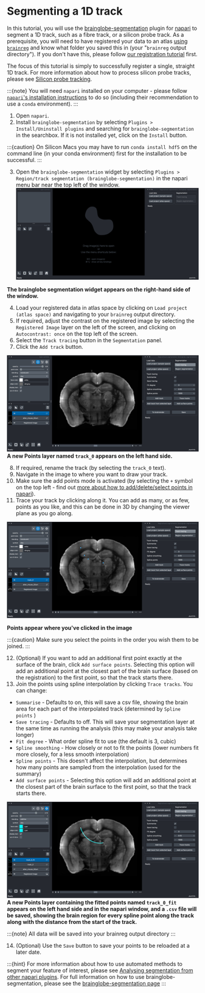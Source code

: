 # Segmenting a 1D track

In this tutorial, you will use the [brainglobe-segmentation](../documentation/brainglobe-segmentation/index.md) plugin for [napari](https://napari.org) to segment a 1D track, such as a fibre track, or a silicon probe track. As a prerequisite, you will need to have registered your data to an atlas [using `brainreg`](../documentation/brainreg/index.md) and know what folder you saved this in (your "`brainreg` output directory"). If you don't have this, please follow [our registration tutorial](./tutorial-whole-brain-registration.md) first.

The focus of this tutorial is simply to successfully register a single, straight 1D track. For more information about how to process silicon probe tracks, please see [Silicon probe tracking](/tutorials/silicon-probe-tracking). 

:::{note}
You will need `napari` installed on your computer - please follow [`napari`'s installation instructions](https://napari.org/stable/tutorials/fundamentals/installation.html) to do so (including their recommendation to use a `conda` environment).
:::

1. Open `napari`.
2. Install `brainglobe-segmentation` by selecting `Plugins > Install/Uninstall plugins` and searching for `brainglobe-segmentation` in the searchbox. If it is not installed yet, click on the `Install` button.

:::{caution}
On Silicon Macs you may have to run `conda install hdf5` on the command line (in your conda environment) first for the installation to be successful.
:::

3. Open the `brainglobe-segmentation` widget by selecting `Plugins > Region/track segmentation (brainglobe-segmentation)` in the napari menu bar near the top left of the window.
![brainglobe segmentation widget](./images/brainglobe-segmentation/brainglobe-segmentation-open-plugin.png)

**The brainglobe segmentation widget appears on the right-hand side of the window.**

4. Load your registered data in atlas space by clicking on `Load project (atlas space)` and navigating to your `brainreg` output directory.
5. If required, adjust the contrast on the registered image by selecting the `Registered Image` layer on the left of the screen, and clicking on `Autocontrast: once` on the top left of the screen.
6. Select the `Track tracing` button in the `Segmentation` panel.
7. Click the `Add track` button.

![Segmenting a 1D track](./images/brainglobe-segmentation/brainglobe-segmentation-added-new-track.png)
**A new Points layer named `track_0` appears on the left hand side.**

8. If required, rename the track (by selecting the `track_0` text).
9. Navigate in the image to where you want to draw your track.
10. Make sure the add points mode is activated (by selecting the `+` symbol on the top left - find out [more about how to add/delete/select points in napari](https://napari.org/stable/howtos/layers/points.html#adding-deleting-and-selecting-points)).
11. Trace your track by clicking along it. You can add as many, or as few, points as you like, and this can be done in 3D by changing the viewer plane as you go along.

![Segmenting a 1D track](./images/brainglobe-segmentation/brainglobe-segmentation-added-points.png)

**Points appear where you've clicked in the image**

:::{caution}
Make sure you select the points in the order you wish them to be joined.
:::

12. (Optional) If you want to add an additional first point exactly at the surface of the brain, click `Add surface points`. Selecting this option will add an additional point at the closest part of the brain surface (based on the registration) to the first point, so that the track starts there.
13. Join the points using spline interpolation by clicking `Trace tracks`. You can change:
  * `Summarise` - Defaults to on, this will save a csv file, showing the brain area for each part of the interpolated track (determined by `Spline points` )
  * `Save tracing` - Defaults to off. This will save your segmentation layer at the same time as running the analysis
  (this may make your analysis take longer)
  * `Fit degree` - What order spline fit to use (the default is 3, cubic)
  * `Spline smoothing` - How closely or not to fit the points (lower numbers fit more closely, for a less smooth interpolation)
  * `Spline points` - This doesn't affect the interpolation, but determines how many points are sampled from the interpolation (used for the summary)
  * `Add surface points` - Selecting this option will add an additional point at the closest part of the brain surface to the first point, so that the track starts there.


![Segmenting a 1D track](./images/brainglobe-segmentation/brainglobe-segmentation-fitted-points.png)
**A new Points layer containing the fitted points named `track_0_fit` appears on the left hand side and in the napari window, and a `.csv` file will be saved, showing the brain region for every spline point along the track along with the distance from the start of the track.**

:::{note}
All data will be saved into your brainreg output directory
:::

14. (Optional) Use the `Save` button to save your points to be reloaded at a later date.

:::{hint}
For more information about how to use automated methods to segment your feature of interest, please see [Analysing segmentation from other napari plugins](../documentation/brainglobe-segmentation/user-guide/analysing-external-segmentation).
For full information on how to use brainglobe-segmentation, please see the [brainglobe-segmentation page](/documentation/brainglobe-segmentation/index)
:::

